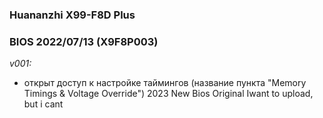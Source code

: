### Huananzhi X99-F8D Plus
### BIOS 2022/07/13 (X9F8P003)

*v001:*
* открыт доступ к настройке таймингов (название пункта "Memory Timings & Voltage Override")
2023 New Bios Original Iwant to upload, but i cant
